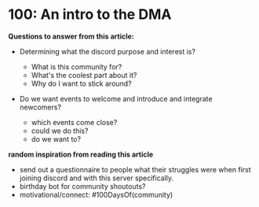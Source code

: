 # 100: An intro to the DMA

**Questions to answer from this article:**

- Determining what the discord purpose and interest is?
	- What is this community for?
	- What's the coolest part about it?
	- Why do I want to stick around?

- Do we want events to welcome and introduce and integrate newcomers? 
	- which events come close?
	- could we do this?
	- do we want to?

**random inspiration from reading this article**

- send out a questionnaire to people what their struggles were when first joining discord and with this server specifically. 
- birthday bot for community shoutouts?
- motivational/connect: #100DaysOf(community)